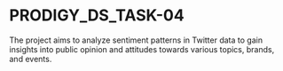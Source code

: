 # PRODIGY_DS_TASK-04

The project aims to analyze sentiment patterns in Twitter data to gain insights into public opinion and attitudes towards various topics, brands, and events.
